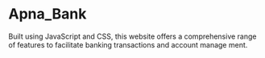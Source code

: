 # Apna_Bank
 Built using JavaScript and CSS, this website offers a comprehensive range of features to facilitate banking transactions and account manage
ment.
